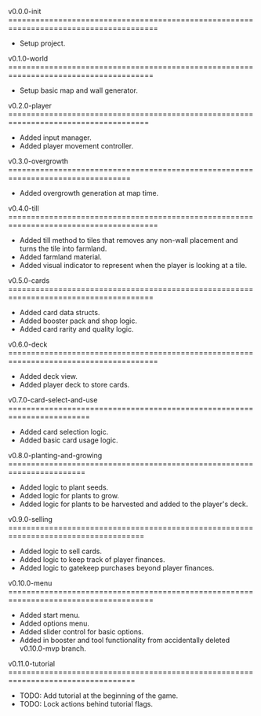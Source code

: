 v0.0.0-init =======================================================================================
- Setup project.

v0.1.0-world ======================================================================================
- Setup basic map and wall generator.

v0.2.0-player =====================================================================================
- Added input manager.
- Added player movement controller.

v0.3.0-overgrowth =================================================================================
- Added overgrowth generation at map time.

v0.4.0-till =======================================================================================
- Added till method to tiles that removes any non-wall placement and turns the tile into farmland.
- Added farmland material.
- Added visual indicator to represent when the player is looking at a tile.

v0.5.0-cards ======================================================================================
- Added card data structs.
- Added booster pack and shop logic.
- Added card rarity and quality logic.

v0.6.0-deck =======================================================================================
- Added deck view.
- Added player deck to store cards.

v0.7.0-card-select-and-use ========================================================================
- Added card selection logic.
- Added basic card usage logic.

v0.8.0-planting-and-growing =======================================================================
- Added logic to plant seeds.
- Added logic for plants to grow.
- Added logic for plants to be harvested and added to the player's deck.

v0.9.0-selling ====================================================================================
- Added logic to sell cards.
- Added logic to keep track of player finances.
- Added logic to gatekeep purchases beyond player finances.

v0.10.0-menu ======================================================================================
- Added start menu.
- Added options menu.
- Added slider control for basic options.
- Added in booster and tool functionality from accidentally deleted v0.10.0-mvp branch.

v0.11.0-tutorial ==================================================================================
- TODO: Add tutorial at the beginning of the game.
- TODO: Lock actions behind tutorial flags.